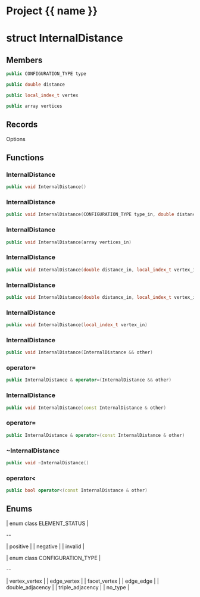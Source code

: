 <script setup>
import {useRoute} from 'vitepress'
const {path} = useRoute()
const tokens = path.split('/')
const words = tokens[2].split('-');
for (let i = 0; i < words.length; i++) {
    words[i] = words[i].charAt(0).toUpperCase() + words[i].slice(1);
    words[i] = words[i].replace('geode', 'Geode')
}
const name = words.join('-');
</script>
# Project {{ name }}

# struct InternalDistance


## Members

```cpp
public CONFIGURATION_TYPE type

```

```cpp
public double distance

```

```cpp
public local_index_t vertex

```

```cpp
public array vertices

```



## Records

Options



## Functions

### InternalDistance

```cpp
public void InternalDistance()
```


### InternalDistance

```cpp
public void InternalDistance(CONFIGURATION_TYPE type_in, double distance_in, array vertices_in)
```


### InternalDistance

```cpp
public void InternalDistance(array vertices_in)
```


### InternalDistance

```cpp
public void InternalDistance(double distance_in, local_index_t vertex_in, array edge_in)
```


### InternalDistance

```cpp
public void InternalDistance(double distance_in, local_index_t vertex_in)
```


### InternalDistance

```cpp
public void InternalDistance(local_index_t vertex_in)
```


### InternalDistance

```cpp
public void InternalDistance(InternalDistance && other)
```


### operator=

```cpp
public InternalDistance & operator=(InternalDistance && other)
```


### InternalDistance

```cpp
public void InternalDistance(const InternalDistance & other)
```


### operator=

```cpp
public InternalDistance & operator=(const InternalDistance & other)
```


### ~InternalDistance

```cpp
public void ~InternalDistance()
```


### operator<

```cpp
public bool operator<(const InternalDistance & other)
```




## Enums

| enum class ELEMENT_STATUS |

--

| positive |
| negative |
| invalid |



| enum class CONFIGURATION_TYPE |

--

| vertex_vertex |
| edge_vertex |
| facet_vertex |
| edge_edge |
| double_adjacency |
| triple_adjacency |
| no_type |





